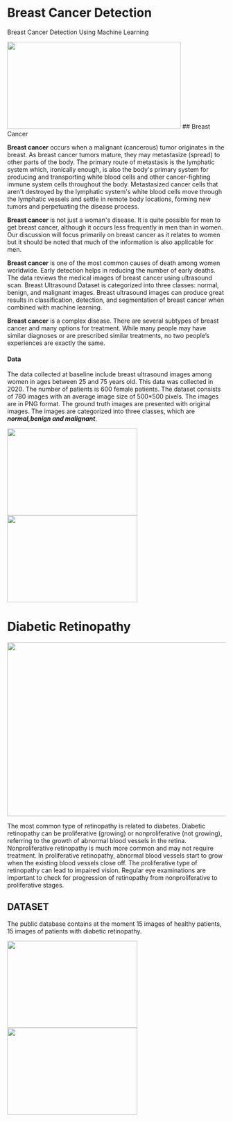 # Breast Cancer Detection
Breast Cancer Detection Using Machine Learning

<img src="https://user-images.githubusercontent.com/85472607/144737247-89895143-5040-4213-9361-9fdbe87665c9.png" width="400" height="200">
## Breast Cancer

**Breast cancer** occurs when a malignant (cancerous) tumor originates in the breast. As breast cancer tumors mature, they may metastasize (spread) to other parts of the body. The primary route of metastasis is the lymphatic system which, ironically enough, is also the body's primary system for producing and transporting white blood cells and other cancer-fighting immune system cells throughout the body. Metastasized cancer cells that aren't destroyed by the lymphatic system's white blood cells move through the lymphatic vessels and settle in remote body locations, forming new tumors and perpetuating the disease process.

**Breast cancer** is not just a woman's disease. It is quite possible for men to get breast cancer, although it occurs less frequently in men than in women. Our discussion will focus primarily on breast cancer as it relates to women but it should be noted that much of the information is also applicable for men.

**Breast cancer** is one of the most common causes of death among women worldwide. Early detection helps in reducing the number of early deaths. The data reviews the medical images of breast cancer using ultrasound scan. Breast Ultrasound Dataset is categorized into three classes: normal, benign, and malignant images. Breast ultrasound images can produce great results in classification, detection, and segmentation of breast cancer when combined with machine learning.

**Breast cancer** is a complex disease. There are several subtypes of breast cancer and many options for treatment. While many people may have similar diagnoses or are prescribed similar treatments, no two people’s experiences are exactly the same.

#### Data

The data collected at baseline include breast ultrasound images among women in ages between 25 and 75 years old. This data was collected in 2020. The number of patients is 600 female patients. The dataset consists of 780 images with an average image size of 500*500 pixels. The images are in PNG format. The ground truth images are presented with original images. The images are categorized into three classes, which are ***normal,benign and malignant***.


<img src="https://user-images.githubusercontent.com/85472607/144747030-59760b91-2bb6-466b-9725-f592e62e4d53.png" width="300" height="200">     <img src="https://user-images.githubusercontent.com/85472607/144747331-1b706205-a2c3-4431-bdf6-4067949cbfb2.png" width="300" height="200">



# Diabetic Retinopathy

<img src="https://user-images.githubusercontent.com/91716972/144745259-19e374ba-4a8b-48e1-afd7-e64f425f3000.jpg" width="600" height="400">

The most common type of retinopathy is related to diabetes. Diabetic retinopathy can be proliferative (growing) or nonproliferative (not growing), referring to the growth of abnormal blood vessels in the retina. Nonproliferative retinopathy is much more common and may not require treatment. In proliferative retinopathy, abnormal blood vessels start to grow when the existing blood vessels close off. The proliferative type of retinopathy can lead to impaired vision. Regular eye examinations are important to check for progression of retinopathy from nonproliferative to proliferative stages.
## DATASET
The public database contains at the moment 15 images of healthy patients, 15 images of patients with diabetic retinopathy.

<img src="https://user-images.githubusercontent.com/91716972/144748136-bfcbacff-0961-4e06-b36c-7a174cafe4e7.jpg" width="300" height="200">
<img src="https://user-images.githubusercontent.com/91716972/144736194-0a890e00-6572-465b-baa8-0ea8f808f5d5.JPG" width="300" height="200">


